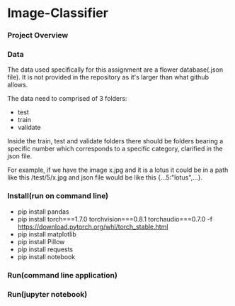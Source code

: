 # Image-Classifier


### Project Overview

### Data
The data used specifically for this assignment are a flower database(.json file). It is not provided in the repository as it's larger than what github allows.

The data need to comprised of 3 folders:
- test
- train
- validate

Inside the train, test and validate folders there should be folders bearing a specific number which corresponds to a specific category, clarified in the json file. 

For example, if we have the image x.jpg and it is a lotus it could be in a path like this /test/5/x.jpg and json file would be like this {...5:"lotus",...}.

### Install(run on command line)
- pip install pandas
- pip install torch===1.7.0 torchvision===0.8.1 torchaudio===0.7.0 -f https://download.pytorch.org/whl/torch_stable.html
- pip install matplotlib
- pip install Pillow
- pip install requests
- pip install notebook

### Run(command line application)


### Run(jupyter notebook)

